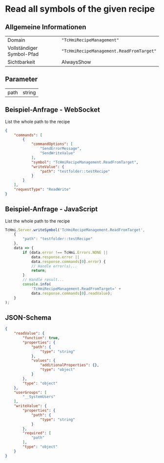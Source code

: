 # Read all symbols of the given recipe

## Allgemeine Informationen

|  |  |
| - | - |
| Domain | `"TcHmiRecipeManagement"` |
| Vollständiger Symbol-Pfad | `"TcHmiRecipeManagement.ReadFromTarget"` |
| Sichtbarkeit | AlwaysShow |

## Parameter

|  |  |
| - | - |
| path | string |

## Beispiel-Anfrage - WebSocket

List the whole path to the recipe
```json
{
    "commands": [
        {
            "commandOptions": [
                "SendErrorMessage",
                "SendWriteValue"
            ],
            "symbol": "TcHmiRecipeManagement.ReadFromTarget",
            "writeValue": {
                "path": "testfolder::testRecipe"
            }
        }
    ],
    "requestType": "ReadWrite"
}
```

## Beispiel-Anfrage - JavaScript

List the whole path to the recipe
```javascript
TcHmi.Server.writeSymbol('TcHmiRecipeManagement.ReadFromTarget',
    {
        "path": "testfolder::testRecipe"
    },
    data => {
        if (data.error !== TcHmi.Errors.NONE ||
            data.response.error ||
            data.response.commands[0].error) {
            // Handle error(s)...
            return;
        }
        // Handle result...
        console.info(
            'TcHmiRecipeManagement.ReadFromTarget=' +
            data.response.commands[0].readValue);
    }
);
```

## JSON-Schema

```json
{
    "readValue": {
        "function": true,
        "properties": {
            "path": {
                "type": "string"
            },
            "values": {
                "additionalProperties": {},
                "type": "object"
            }
        },
        "type": "object"
    },
    "userGroups": [
        "__SystemUsers"
    ],
    "writeValue": {
        "properties": {
            "path": {
                "type": "string"
            }
        },
        "required": [
            "path"
        ],
        "type": "object"
    }
}
```
